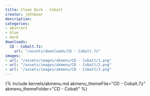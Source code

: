 ```yaml
---
title: Clean Dark - Cobalt
creator: johnbear
description: 
categories:
- abstract
- blue
- dark
downloads:
  CD - Cobalt.7z:
    url: "/assets/downloads/CD - Cobalt.7z"
images:
- url: "/assets/images/akmenu/CD - Cobalt/1.png"
- url: "/assets/images/akmenu/CD - Cobalt/2.png"
- url: "/assets/images/akmenu/CD - Cobalt/3.png"
---
```


{% include kernels/akmenu.md akmenu_themeFile="CD - Cobalt.7z" akmenu_themeFolder="CD - Cobalt" %}
